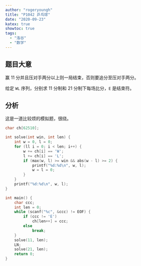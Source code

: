 ```yaml
---
author: "rogeryoungh"
title: "P1042 乒乓球"
date: "2020-09-23"
katex: true
showtoc: true
tags: 
  - "洛谷"
  - "数学"
---
```


## 题目大意

赢 11 分并且压对手两分以上则一局结束，否则要追分至压对手两分。

给定 $\texttt{WL}$ 序列，分别求 11 分制和 21 分制下每场比分，$\texttt{E}$ 是结束符。

## 分析

这是一道比较烦的模拟题，很绕。

```cpp
char ch[62510];

int solve(int win, int len) {
    int w = 0, l = 0;
    for (ll i = 0; i < len; i++) {
        w += ch[i] == 'W';
        l += ch[i] == 'L';
        if (max(w, l) >= win && abs(w - l) >= 2) {
            printf("%d:%d\n", w, l);
            w = l = 0;
        }
    }
    printf("%d:%d\n", w, l);
}

int main() {
    char ccc;
    int len = 0;
    while (scanf("%c", &ccc) != EOF) {
        if (ccc != 'E')
            ch[len++] = ccc;
        else
            break;
    }
    solve(11, len);
    LN;
    solve(21, len);
    return 0;
}
```

